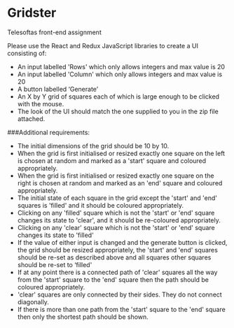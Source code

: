 # Gridster
Telesoftas front-end assignment

Please use the React and Redux JavaScript libraries to create a UI consisting of:
* An input labelled 'Rows' which only allows integers and max value is 20
* An input labelled 'Column' which only allows integers and max value is 20
* A button labelled ‘Generate’
* An X by Y grid of squares each of which is large enough to be clicked with the mouse.
* The look of the UI should match the one supplied to you in the zip file attached.

###Additional requirements:
* The initial dimensions of the grid should be 10 by 10.
* When the grid is first initialised or resized exactly one square on the left is chosen at random and marked as a 'start' square and coloured appropriately.
* When the grid is first initialised or resized exactly one square on the right is chosen at random and marked as an 'end' square and coloured appropriately.
* The initial state of each square in the grid except the 'start' and 'end' squares is 'filled' and it should be coloured appropriately.
* Clicking on any 'filled' square which is not the 'start' or 'end' square changes its state to 'clear', and it should be re-coloured appropriately.
* Clicking on any 'clear' square which is not the 'start' or 'end' square changes its state to 'filled'
* If the value of either input is changed and the generate button is clicked, the grid should be resized appropriately, the 'start' and 'end' squares should be re-set as described above and all squares other squares should be re-set to ‘filled'
* If at any point there is a connected path of 'clear' squares all the way from the 'start' square to the 'end' square then the path should be coloured appropriately.
* 'clear' squares are only connected by their sides. They do not connect diagonally.
* If there is more than one path from the 'start' square to the 'end' square then only the shortest path should be shown.
